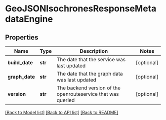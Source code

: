 # GeoJSONIsochronesResponseMetadataEngine

## Properties
Name | Type | Description | Notes
------------ | ------------- | ------------- | -------------
**build_date** | **str** | The date that the service was last updated | [optional] 
**graph_date** | **str** | The date that the graph data was last updated | [optional] 
**version** | **str** | The backend version of the openrouteservice that was queried | [optional] 

[[Back to Model list]](../README.md#documentation_for_models) [[Back to API list]](../README.md#documentation_for_api_endpoints) [[Back to README]](../README.md)

